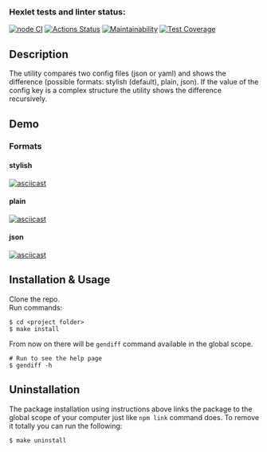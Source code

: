 ### Hexlet tests and linter status:
[![node CI](https://github.com/zhenia-chugaev/gendiff/actions/workflows/node-ci.yml/badge.svg)](https://github.com/zhenia-chugaev/gendiff/actions/workflows/node-ci.yml)
[![Actions Status](https://github.com/anorone/frontend-project-lvl2/workflows/hexlet-check/badge.svg)](https://github.com/anorone/frontend-project-lvl2/actions/workflows/hexlet-check.yml)
[![Maintainability](https://api.codeclimate.com/v1/badges/6d0d6094b7fd5450c2be/maintainability)](https://codeclimate.com/github/zhenia-chugaev/gendiff/maintainability)
[![Test Coverage](https://api.codeclimate.com/v1/badges/6d0d6094b7fd5450c2be/test_coverage)](https://codeclimate.com/github/zhenia-chugaev/gendiff/test_coverage)

## Description
The utility compares two config files (json or yaml) and shows the difference (possible formats: stylish (default), plain, json). If the value of the config key is a complex structure the utility shows the difference recursively.

## Demo
### Formats
#### stylish
[![asciicast](https://asciinema.org/a/517621.svg)](https://asciinema.org/a/517621?cols=242&rows=48)

#### plain
[![asciicast](https://asciinema.org/a/517864.svg)](https://asciinema.org/a/517864?cols=220&rows=35)

#### json
[![asciicast](https://asciinema.org/a/518106.svg)](https://asciinema.org/a/518106)

## Installation & Usage
Clone the repo.  
Run commands:
```shell
$ cd <project folder>
$ make install
```
From now on there will be `gendiff` command available in the global scope.
```shell
# Run to see the help page
$ gendiff -h
```

## Uninstallation
The package installation using instructions above links the package to the global scope of your computer just like `npm link` command does. To remove it totally you can run the following:
```shell
$ make uninstall
```
